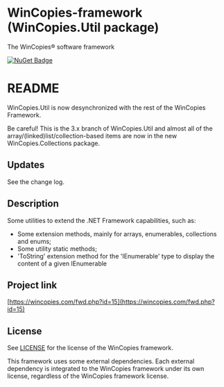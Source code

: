 ﻿WinCopies-framework (WinCopies.Util package)
============================================

The WinCopies® software framework

[![NuGet Badge](https://buildstats.info/nuget/WinCopies.Util)](https://www.nuget.org/packages/WinCopies.Util/)

README
======

WinCopies.Util is now desynchronized with the rest of the WinCopies Framework.

Be careful! This is the 3.x branch of WinCopies.Util and almost all of the array/(linked)list/collection-based items are now in the new WinCopies.Collections package.

Updates
-------

See the change log.

Description
-----------

Some utilities to extend the .NET Framework capabilities, such as:

- Some extension methods, mainly for arrays, enumerables, collections and enums;
- Some utility static methods;
- 'ToString' extension method for the 'IEnumerable' type to display the content of a given IEnumerable

Project link
------------

[https://wincopies.com/fwd.php?id=15](https://wincopies.com/fwd.php?id=15)

License
-------

See [LICENSE](https://wincopies.com/fwd.php?id=16) for the license of the WinCopies framework.

This framework uses some external dependencies. Each external dependency is integrated to the WinCopies framework under its own license, regardless of the WinCopies framework license.